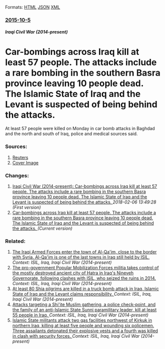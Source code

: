 
Formats: [HTML](/news/2015/10/5/car-bombings-across-iraq-kill-at-least-57-people-the-attacks-include-a-rare-bombing-in-the-southern-basra-province-leaving-10-people-dead.html)  [JSON](/news/2015/10/5/car-bombings-across-iraq-kill-at-least-57-people-the-attacks-include-a-rare-bombing-in-the-southern-basra-province-leaving-10-people-dead.json)  [XML](/news/2015/10/5/car-bombings-across-iraq-kill-at-least-57-people-the-attacks-include-a-rare-bombing-in-the-southern-basra-province-leaving-10-people-dead.xml)  

### [2015-10-5](/news/2015/10/5/index.md)

##### Iraqi Civil War (2014-present)
# Car-bombings across Iraq kill at least 57 people. The attacks include a rare bombing in the southern Basra province leaving 10 people dead. The Islamic State of Iraq and the Levant is suspected of being behind the attacks. 

At least 57 people were killed on Monday in car bomb attacks in Baghdad and the north and south of Iraq, police and medical sources said.


### Sources:

1. [Reuters](http://uk.reuters.com/article/2015/10/05/uk-mideast-crisis-iraq-violence-idUKKCN0RZ1YU20151005)
1. [Cover Image](http://s4.reutersmedia.net/resources_v2/images/rcom-default.png)

### Changes:

1. [Iraqi Civil War (2014-present): Car-bombings across Iraq kill at least 57 people. The attacks include a rare bombing in the southern Basra province leaving 10 people dead. The Islamic State of Iraq and the Levant is suspected of being behind the attacks. ](/news/2015/10/5/iraqi-civil-war-2014-present-car-bombings-across-iraq-kill-at-least-57-people-the-attacks-include-a-rare-bombing-in-the-southern-basra.md) _2018-02-06 13:49:28 (First version)_
1. [Car-bombings across Iraq kill at least 57 people. The attacks include a rare bombing in the southern Basra province leaving 10 people dead. The Islamic State of Iraq and the Levant is suspected of being behind the attacks. ](/news/2015/10/5/car-bombings-across-iraq-kill-at-least-57-people-the-attacks-include-a-rare-bombing-in-the-southern-basra-province-leaving-10-people-dead.md) _(Current version)_

### Related:

1. [The Iraqi Armed Forces enter the town of Al-Qa'im, close to the border with Syria. Al-Qa'im is one of the last towns in Iraq still held by ISIL. ](/news/2017/11/3/the-iraqi-armed-forces-enter-the-town-of-al-qa-im-close-to-the-border-with-syria-al-qa-im-is-one-of-the-last-towns-in-iraq-still-held-by-i.md) _Context: ISIL, Iraq, Iraqi Civil War (2014-present)_
2. [The pro-government Popular Mobilization Forces militia takes control of the mostly destroyed ancient city of Hatra in Iraq's Nineveh Governorate, following clashes with ISIL, who seized the ruins in 2014. ](/news/2017/04/26/the-pro-government-popular-mobilization-forces-militia-takes-control-of-the-mostly-destroyed-ancient-city-of-hatra-in-iraq-s-nineveh-governo.md) _Context: ISIL, Iraq, Iraqi Civil War (2014-present)_
3. [At least 80 Shia pilgrims are killed in a truck bomb attack in Iraq. Islamic State of Iraq and the Levant claims responsibility. ](/news/2016/11/24/at-least-80-shia-pilgrims-are-killed-in-a-truck-bomb-attack-in-iraq-islamic-state-of-iraq-and-the-levant-claims-responsibility.md) _Context: ISIL, Iraq, Iraqi Civil War (2014-present)_
4. [Attacks targeting a Shi'ite Muslim gathering, a police check-point, and the family of an anti-Islamic State Sunni paramilitary leader, kill at least 55 people in Iraq. ](/news/2016/10/15/attacks-targeting-a-shi-ite-muslim-gathering-a-police-check-point-and-the-family-of-an-anti-islamic-state-sunni-paramilitary-leader-kill.md) _Context: ISIL, Iraq, Iraqi Civil War (2014-present)_
5. [Islamic State militants attack two gas facilities northwest of Kirkuk in northern Iraq, killing at least five people and wounding six policemen. Three assailants detonated their explosive vests and a fourth was killed in clash with security forces. ](/news/2016/07/31/islamic-state-militants-attack-two-gas-facilities-northwest-of-kirkuk-in-northern-iraq-killing-at-least-five-people-and-wounding-six-police.md) _Context: ISIL, Iraq, Iraqi Civil War (2014-present)_
